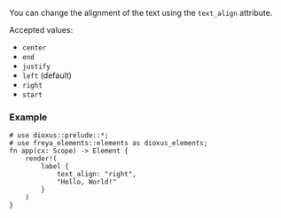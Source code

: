 You can change the alignment of the text using the `text_align` attribute.

Accepted values:

- `center`
- `end`
- `justify`
- `left` (default)
- `right`
- `start`

### Example

```rust, no_run
# use dioxus::prelude::*;
# use freya_elements::elements as dioxus_elements;
fn app(cx: Scope) -> Element {
    render!(
        label {
            text_align: "right",
            "Hello, World!"
        }
    )
}
```
